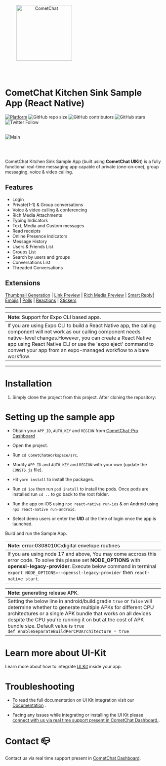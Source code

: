 <div style="width:100%">
    <div style="width:50%;">
        <div align="center">
       <a> <img align="center" width="180" height="180" alt="CometChat" src="./Screenshots/logo.png"> </a>  
        </div>    
    </div>    
</div>

</br></br>

# CometChat Kitchen Sink Sample App (React Native)

[![Platform](https://img.shields.io/badge/Platform-ReactNative-brightgreen)](#)
![GitHub repo size](https://img.shields.io/github/repo-size/cometchat-pro/react-native-chat-app)
![GitHub contributors](https://img.shields.io/github/contributors/cometchat-pro/react-native-chat-app)
![GitHub stars](https://img.shields.io/github/stars/cometchat-pro/react-native-chat-app?style=social)
![Twitter Follow](https://img.shields.io/twitter/follow/cometchat?style=social)
</br></br>

<div style="width:100%">
    <div style="width:50%; display:inline-block">
        <div align="center">
          <img align="left" alt="Main" src="./Screenshots/main.png">    
        </div>    
    </div>    
</div>

</br></br>

CometChat Kitchen Sink Sample App (built using **CometChat UIKit**) is a fully functional real-time messaging app capable of private (one-on-one), group messaging, voice & video calling.

## Features

- Login
- Private(1-1) & Group conversations
- Voice & video calling & conferencing
- Rich Media Attachments
- Typing Indicators
- Text, Media and Custom messages
- Read receipts
- Online Presence Indicators
- Message History
- Users & Friends List
- Groups List
- Search by users and groups
- Conversations List
- Threaded Conversations

## Extensions

[Thumbnail Generation](https://prodocs.cometchat.com/docs/extensions-thumbnail-generation) | [Link Preview](https://prodocs.cometchat.com/docs/extensions-link-preview) | [Rich Media Preview](https://prodocs.cometchat.com/docs/extensions-rich-media-preview) | [Smart Reply](https://prodocs.cometchat.com/docs/extensions-smart-reply)| [Emojis](https://prodocs.cometchat.com/docs/extensions-emojis) | [Polls](https://prodocs.cometchat.com/docs/extensions-polls) | [Reactions](https://prodocs.cometchat.com/docs/extensions-reactions) | [Stickers](https://prodocs.cometchat.com/docs/extensions-stickers)

<hr/>

| <div align="left"><span>**Note:**<span style="font-weight:500"> Support for Expo CLI based apps.</span> </span></div>                                                                                                                                                                                                  |
| ---------------------------------------------------------------------------------------------------------------------------------------------------------------------------------------------------------------------------------------------------------------------------------------------------------------------- |
| If you are using Expo CLI to build a React Native app, the calling component will not work as our calling component needs native-level changes.However, you can create a React Native app using React Native CLI or use the 'expo eject' command to convert your app from an expo-managed workflow to a bare workflow. |

---

# Installation

1. Simply clone the project from this project. After cloning the repository:

# Setting up the sample app

- Obtain your `APP_ID`, `AUTH_KEY` and `REGION` from [CometChat-Pro Dashboard](https://app.cometchat.com/)

- Open the project.

- Run `cd CometChatWorkspace/src`.

- Modify `APP_ID` and `AUTH_KEY` and `REGION` with your own (update the `CONSTS.js` file).

- Hit `yarn install` to install the packages.

- Run `cd ios` then run `pod install` to install the pods. Once pods are installed run `cd ..` to go back to the root folder.

- Run the app on iOS using `npx react-native run-ios` & on Android using `npx react-native run-android`.

- Select demo users or enter the **UID** at the time of login once the app is launched.

Build and run the Sample App.

| <div align="left"><span>**Note:**<span style="font-weight:500"> error:0308010C:digital envelope routines</span> </span></div>                                                                                                                                                                                                                                                |
| ----------------------------------------------------------------------------------------------------------------------------------------------------------------------------------------------------------------------------------------------------------------------------------------------------------------------------------------------------------- |
| If you are using node 17 and above, You may come accross this error code. To solve this please set <b>NODE_OPTIONS</b> with <b>openssl-legacy-provider</b>. Execute below command in terminal<br /> `export NODE_OPTIONS=--openssl-legacy-provider` then `react-native start`.   |

| <div align="left"><span>**Note:**<span style="font-weight:500"> generating release APK.</span> </span></div>                                                                                                                                                                                                                                                |
| ----------------------------------------------------------------------------------------------------------------------------------------------------------------------------------------------------------------------------------------------------------------------------------------------------------------------------------------------------------- |
| Setting the below line in android/build.gradle `true` or `false` will determine whether to generate multiple APKs for different CPU architectures or a single APK bundle that works on all devices despite the CPU you're running it on but at the cost of APK bundle size. Default value is `true`<br/> `def enableSeparateBuildPerCPUArchitecture = true` |

# Learn more about UI-Kit

Learn more about how to integrate [UI Kit](https://github.com/cometchat-pro/cometchat-pro-react-native-ui-kit/tree/v3) inside your app.

# Troubleshooting

- To read the full documentation on UI Kit integration visit our [Documentation](https://prodocs.cometchat.com/v3.0-beta/docs/react-native-ui-kit) .

- Facing any issues while integrating or installing the UI Kit please <a href="https://app.cometchat.com/"> connect with us via real time support present in CometChat Dashboard.</a>.

# Contact 📪

Contact us via real time support present in [CometChat Dashboard](https://app.cometchat.com/).
